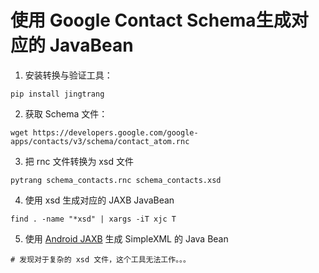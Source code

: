 # 使用 Google Contact Schema生成对应的 JavaBean

1. 安装转换与验证工具：

```shell
pip install jingtrang
```

2. 获取 Schema 文件：

```shell
wget https://developers.google.com/google-apps/contacts/v3/schema/contact_atom.rnc
```

3. 把 rnc 文件转换为 xsd 文件

```shell
pytrang schema_contacts.rnc schema_contacts.xsd
```

4. 使用 xsd 生成对应的 JAXB JavaBean

```shell
find . -name "*xsd" | xargs -iT xjc T
```

5. 使用 [Android JAXB](https://github.com/yeshodhan/android-jaxb) 生成 SimpleXML 的 Java Bean

```shell
# 发现对于复杂的 xsd 文件，这个工具无法工作。。。
```

